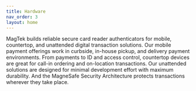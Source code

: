 ```yaml
---
title: Hardware
nav_order: 3
layout: home
---
```



MagTek builds reliable secure card reader authenticators for mobile, countertop, and unattended digital transaction solutions. Our mobile payment offerings work in curbside, in-house pickup, and delivery payment environments. From payments to ID and access control, countertop devices are great for call-in ordering and on-location transactions. Our unattended solutions are designed for minimal development effort with maximum durability. And the MagneSafe Security Architecture protects transactions wherever they take place.
